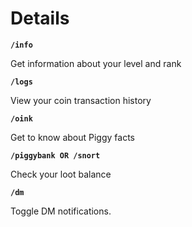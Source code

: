 # Details
__`/info`__

Get information about your level and rank


__`/logs`__

View your coin transaction history


__`/oink`__

Get to know about Piggy facts


__`/piggybank OR /snort`__

Check your loot balance


__`/dm`__

Toggle DM notifications.

